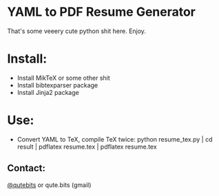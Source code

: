 YAML to PDF Resume Generator
============================

That's some veeery cute python shit here. Enjoy.

# Install:
* Install MikTeX or some other shit
* Install bibtexparser package
* Install Jinja2 package

# Use:
* Convert YAML to TeX, compile TeX twice: python resume_tex.py | cd result | pdflatex resume.tex | pdflatex resume.tex

## Contact:
<a href="https://twitter.com/qutebits">@qutebits</a> or qute.bits (gmail)
